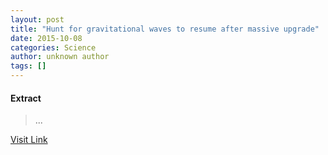 ```yaml
---
layout: post
title: "Hunt for gravitational waves to resume after massive upgrade"
date: 2015-10-08
categories: Science
author: unknown author
tags: []
---
```





#### Extract
>...



[Visit Link](http://www.nature.com/news/hunt-for-gravitational-waves-to-resume-after-massive-upgrade-1.18359)


